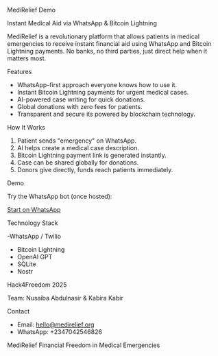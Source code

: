  MediRelief Demo

Instant Medical Aid via WhatsApp & Bitcoin Lightning

MediRelief is a revolutionary platform that allows patients in medical emergencies to receive instant financial aid using WhatsApp and Bitcoin Lightning payments. No banks, no third parties, just direct help when it matters most.

 Features

- WhatsApp-first approach everyone knows how to use it.
- Instant Bitcoin Lightning payments for urgent medical cases.
- AI-powered case writing for quick donations.
- Global donations with zero fees for patients.
- Transparent and secure its powered by blockchain technology.



 How It Works

1. Patient sends "emergency" on WhatsApp.  
2. AI helps create a medical case description.  
3. Bitcoin Lightning payment link is generated instantly.  
4. Case can be shared globally for donations.  
5. Donors give directly, funds reach patients immediately.



Demo

Try the WhatsApp bot (once hosted):  

[Start on WhatsApp](https://wa.me/14155238886?text=help)

Technology Stack

-WhatsApp / Twilio  
- Bitcoin Lightning
- OpenAI GPT
- SQLite  
- Nostr 

 Hack4Freedom 2025

Team: Nusaiba Abdulnasir & Kabira Kabir 

 Contact

- Email: hello@medirelief.org  
- WhatsApp: +2347042546826 



MediRelief Financial Freedom in Medical Emergencies
